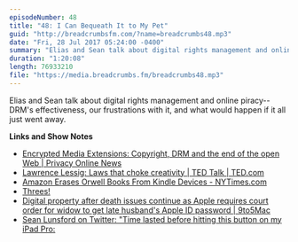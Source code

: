```yaml
---
episodeNumber: 48
title: "48: I Can Bequeath It to My Pet"
guid: "http://breadcrumbsfm.com/?name=breadcrumbs48.mp3"
date: "Fri, 28 Jul 2017 05:24:00 -0400"
summary: "Elias and Sean talk about digital rights management and online piracy—DRM’s effectiveness, our frustrations with it, and what would happen if it all just went away."
duration: "1:20:08"
length: 76933210
file: "https://media.breadcrumbs.fm/breadcrumbs48.mp3"
---
```

Elias and Sean talk about digital rights management and online piracy--DRM's effectiveness, our frustrations with it, and what would happen if it all just went away.

**Links and Show Notes** 
- [ Encrypted Media Extensions: Copyright, DRM and the end of the open Web | Privacy Online News](https://www.privateinternetaccess.com/blog/2017/07/encrypted-media-extensions-copyright-drm-end-open-web/)
- [ Lawrence Lessig: Laws that choke creativity | TED Talk | TED.com](https://www.ted.com/talks/larry_lessig_says_the_law_is_strangling_creativity)
- [ Amazon Erases Orwell Books From Kindle Devices - NYTimes.com](https://www.nytimes.com/2009/07/18/technology/companies/18amazon.html?smprod=nytcore-ipad&smid=nytcore-ipad-share)
- [Threes!](https://itunes.apple.com/us/app/threes/id779157948?mt=8&uo=4)
- [ Digital property after death issues continue as Apple requires court order for widow to get late husband's Apple ID password | 9to5Mac](https://9to5mac.com/2016/01/19/digital-property-after-death-issues-continue-as-apple-requires-court-order-for-widow-to-get-late-husbands-apple-id-password/)
- [Sean Lunsford on Twitter: "Time lasted before hitting this button on my iPad Pro:](https://twitter.com/SPLunsford/status/872213211898142721)